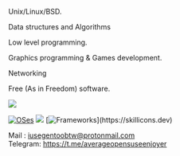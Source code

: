 Unix/Linux/BSD.

Data structures and Algorithms

Low level programming.

Graphics programming & Games development.

Networking
  
Free (As in Freedom) software.



[![](https://skillicons.dev/icons?i=c,py,java,cpp,ocaml,scala)](https://skillicons.dev)


[![OSes](https://skillicons.dev/icons?i=linux,bsd)](https://skillicons.dev)
[![](https://skillicons.dev/icons?i=neovim)](https://skillicons.dev)
[![Frameworks](https://skillicons.dev/icons?i=flask,)](https://skillicons.dev)

Mail : iusegentoobtw@protonmail.com  
Telegram: https://t.me/averageopensuseenjoyer  
